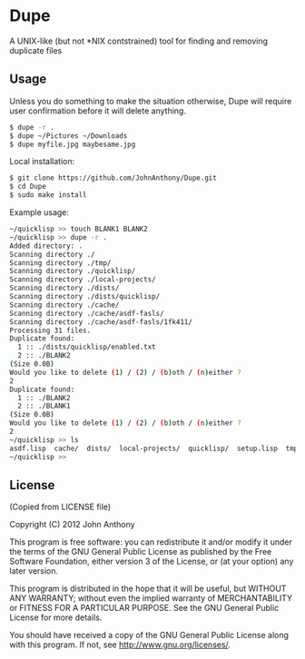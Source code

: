 # Dupe

A UNIX-like (but not *NIX contstrained) tool for finding and removing duplicate files

## Usage

Unless you do something to make the situation otherwise, Dupe will require user confirmation before it will delete anything.

``` bash
$ dupe -r .
$ dupe ~/Pictures ~/Downloads
$ dupe myfile.jpg maybesame.jpg
```

Local installation:
``` bash
$ git clone https://github.com/JohnAnthony/Dupe.git
$ cd Dupe
$ sudo make install
```

Example usage:
``` bash
~/quicklisp >> touch BLANK1 BLANK2
~/quicklisp >> dupe -r .
Added directory: .
Scanning directory ./
Scanning directory ./tmp/
Scanning directory ./quicklisp/
Scanning directory ./local-projects/
Scanning directory ./dists/
Scanning directory ./dists/quicklisp/
Scanning directory ./cache/
Scanning directory ./cache/asdf-fasls/
Scanning directory ./cache/asdf-fasls/1fk411/
Processing 31 files.
Duplicate found: 
  1 :: ./dists/quicklisp/enabled.txt
  2 :: ./BLANK2
(Size 0.0B)
Would you like to delete (1) / (2) / (b)oth / (n)either ?
2
Duplicate found: 
  1 :: ./BLANK2
  2 :: ./BLANK1
(Size 0.0B)
Would you like to delete (1) / (2) / (b)oth / (n)either ?
2
~/quicklisp >> ls
asdf.lisp  cache/  dists/  local-projects/  quicklisp/  setup.lisp  tmp/
~/quicklisp >> 
```

## License
(Copied from LICENSE file)

Copyright (C) 2012 John Anthony

This program is free software: you can redistribute it and/or modify
it under the terms of the GNU General Public License as published by
the Free Software Foundation, either version 3 of the License, or
(at your option) any later version.

This program is distributed in the hope that it will be useful,
but WITHOUT ANY WARRANTY; without even the implied warranty of
MERCHANTABILITY or FITNESS FOR A PARTICULAR PURPOSE.  See the
GNU General Public License for more details.

You should have received a copy of the GNU General Public License
along with this program.  If not, see <http://www.gnu.org/licenses/>.
